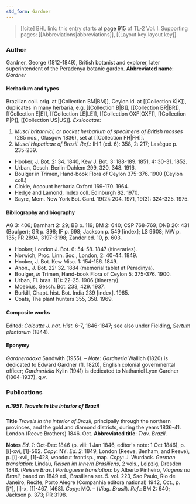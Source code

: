 ```yaml
---
std_form: Gardner
---
```


> [!cite] BHL link: this entry starts at [page 915](https://www.biodiversitylibrary.org/page/33121046) of TL-2 Vol. I.
> Supporting pages: [[Abbreviations|abbreviations]], [[Layout key|layout key]].

### Author

Gardner, George (1812-1849), British botanist and explorer, later superintendent of the Peradenya botanic garden. 
**Abbreviated name**: *Gardner*

#### Herbarium and types

Brazilian coll. orig. at [[Collection BM|BM]], Ceylon id. at [[Collection K|K]], duplicates in many herbaria, e.g. [[Collection B|B]], [[Collection BR|BR]], [[Collection E|E]], [[Collection LE|LE]], [[Collection OXF|OXF]], [[Collection P|P]], [[Collection US|US]].
*Exsiccatae*:
1. *Musci britannici, or pocket herbarium of specimens of British mosses* (285 nos., Glasgow 1836), set at [[Collection FH|FH]].
2. *Musci Hepaticae of Brazil*.
*Ref*.: IH 1 (ed. 6): 358, 2: 217; Lasègue p. 235-239.
- Hooker, J. Bot. 2: 34. 1840, Kew J. Bot. 3: 188-189. 1851, 4: 30-31. 1852.
- Urban, Gesch. Berlin-Dahlem 299, 320, 348. 1916.
- Boulger in Trimen, Hand-book Flora of Ceylon 375-376. 1900 (Ceylon coll.)
- Clokie, Account herbaria Oxford 169-170. 1964.
- Hedge and Lamond, Index coll. Edinburgh 82. 1970.
- Sayre, Mem. New York Bot. Gard. 19(2): 204. 1971, 19(3): 324-325. 1975.

#### Bibliography and biography

AG 3: 406; Barnhart 2: 29; BB p. 119; BM 2: 640; CSP 768-769; DNB 20: 431 (Boulger); GR p. 398; IF p. 698; Jackson p. 549 \[index\]; LS 9608; MW p. 135; PR 2894, 3197-3198; Zander ed. 10, p. 603.
- Hooker, London J. Bot. 6: 54-58. 1847 (itineraries).
- Norwich, Proc. Linn. Soc., London, 2: 40-44. 1849.
- Hooker, J. Bot. Kew Misc. 1: 154-156. 1849.
- Anon., J. Bot. 22: 32. 1884 (memorial tablet at Peradinya).
- Boulger, *in* Trimen, Hand-book Flora of Ceylon 5: 375-376. 1900.
- Urban, Fl. bras. 1(1): 22-25. 1906 (itinerary).
- Moebius, Gesch. Bot. 233, 429. 1937.
- Burkill, Chapt. hist. Bot. India 239 \[index\]. 1965.
- Coats, The plant hunters 355, 358. 1969.

#### Composite works

Edited: *Calcutta J. nat. Hist.* 6-7, 1846-1847; see also under Fielding, *Sertum plantarum* (1844).

#### Eponymy

*Gardnerodoxa* Sandwith (1955). – *Note*: *Gardneria* Wallich (1820) is dedicated to Edward Gardner (fl. 1820), English colonial governmental officer; *Gardneriella* Kylin (1941) is dedicated to Nathaniel Lyon Gardner (1864-1937), q.v.

### Publications

##### n.1951. Travels in the interior of Brazil

**Title**
*Travels in the interior of Brazil*, principally through the northern provinces, and the gold and diamond districts, during the years 1836-41. London (Reeve Brothers) 1846. Oct.
**Abbreviated title**: *Trav. Brazil*.

**Notes**
*Ed. 1*: Oct-Dec 1846 (p. viii: 1 Jan 1846, editor's note: 1 Oct 1846), p. \[i\]-xvi, \[1\]-562.
*Copy*: NY.
*Ed. 2*: 1849, London (Reeve, Benham, and Reeve), p. \[i\]-xvii, \[1\]-428, woodcut frontisp., map. *Copy*: J. Wurdack.
*German translation*: Lindau, *Reisen im Innern Brasiliens*, 2 vols., Leipzig, Dresden 1848. (*Reisen Bras.*)
*Portuguese translation*: by Alberto Pinheiro, *Viagens no Brasil*, based on 1849 ed., Brasiliana ser. 5. vol. 223, Sao Paulo, Rio de Janeiro, Recife, Porto Alegre (Companhia editora national) 1942, Oct., p. \[i\*\], \[i\]-x, \[1\]-467, \[468\]. *Copy*: MO. – (*Viag. Brasil*).
*Ref*.: BM 2: 640; Jackson p. 373; PR 3198.

